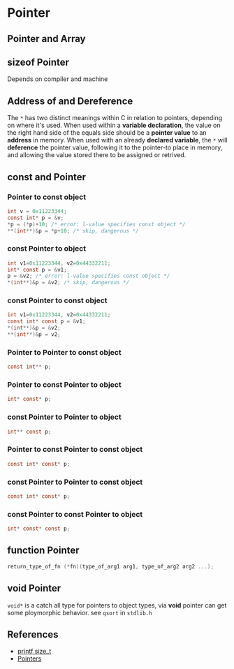 # Pointer

## Pointer and Array

## sizeof Pointer
Depends on compiler and machine

## Address of and Dereference 
The ```*``` has two distinct meanings within C in relation to pointers, depending on 
where it's used. When used within a **variable declaration**, the value on the right 
hand side of the equals side should be a **pointer value** to an **address** in
memory. When used with an already **declared variable**, the ```*``` will 
**deference** the pointer value, following it to the pointer-to place in memory, and
allowing the value stored there to be assigned or retrived.


## const and Pointer

### Pointer to const object
```c
int v = 0x11223344;
const int* p = &v;
*p = (*p)+10; /* error: l-value specifies const object */
**(int**)&p = *p+10; /* skip, dangerous */
```

### const Pointer to object
```c
int v1=0x11223344, v2=0x44332211;
int* const p = &v1;
p = &v2; /* error: l-value specifies const object */
*(int**)&p = &v2; /* skip, dangerous */
```

### const Pointer to const object
```c
int v1=0x11223344, v2=0x44332211;
const int* const p = &v1;
*(int**)&p = &v2;
**(int**)&p = v2;
```

### Pointer to Pointer to const object
```c
const int** p;
```

### Pointer to const Pointer to object
```c
int* const* p;
```

### const Pointer to Pointer to object
```c
int** const p;
```

### Pointer to const Pointer to const object
```c
const int* const* p;
```

### const Pointer to Pointer to const object
```c
const int* const* p;
```

### const Pointer to const Pointer to object
```c
int* const* const p;
```

## function Pointer

```c
return_type_of_fn (*fn)(type_of_arg1 arg1, type_of_arg2 arg2 ...);
```

## void Pointer
```void*``` is a catch all type for pointers to object types, via **void** pointer 
can get some ploymorphic behavior. see ```qsort``` in ```stdlib.h```


## References
* [printf size_t](http://stackoverflow.com/questions/2524611/how-can-one-print-a-size-t-variable-portably-using-the-printf-family)
* [Pointers](http://stackoverflow.com/documentation/c/1108/pointers#t=201702060822544818513)
